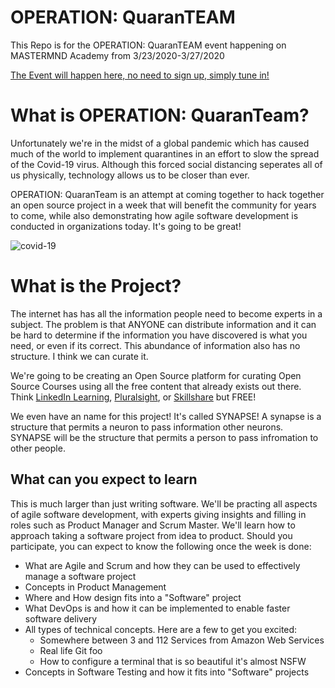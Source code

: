 # OPERATION: QuaranTEAM
This Repo is for the OPERATION: QuaranTEAM event happening on MASTERMND Academy from 3/23/2020-3/27/2020

[The Event will happen here, no need to sign up, simply tune in!](https://twitch.tv/mastermndio)

# What is OPERATION: QuaranTeam?
Unfortunately we're in the midst of a global pandemic which has caused much of the world to implement quarantines in an effort to slow the spread of the Covid-19 virus. Although this forced social distancing seperates all of us physically, technology allows us to be closer than ever. 

OPERATION: QuaranTeam is an attempt at coming together to hack together an open source project in a week that will benefit the community for years to come, while also demonstrating how agile software development is conducted in organizations today. It's going to be great!

![covid-19](https://hips.hearstapps.com/pop.h-cdn.co/assets/cm/15/05/54ca9cec067ea_-_craziesbiologicalcrew0210_470.jpg?fill=320:234&resize=320:*)

# What is the Project?
The internet has has all the information people need to become experts in a subject. The problem is that ANYONE can distribute information and it can be hard to determine if the information you have discovered is what you need, or even if its correct. This abundance of information also has no structure. I think we can curate it. 

We're going to be creating an Open Source platform for curating Open Source Courses using all the free content that already exists out there. Think [LinkedIn Learning](https://www.linkedin.com/learning/me), [Pluralsight](https://www.pluralsight.com/), or [Skillshare](https://www.skillshare.com/) but FREE!

We even have an name for this project! It's called SYNAPSE! A synapse is a structure that permits a neuron to pass information other neurons. SYNAPSE will be the structure that permits a person to pass infromation to other people.

## What can you expect to learn

This is much larger than just writing software. We'll be practing all aspects of agile software development, with experts giving insights and filling in roles such as Product Manager and Scrum Master. We'll learn how to approach taking a software project from idea to product. Should you participate, you can expect to know the following once the week is done:

- What are Agile and Scrum and how they can be used to effectively manage a software project
- Concepts in Product Management
- Where and How design fits into a "Software" project
- What DevOps is and how it can be implemented to enable faster software delivery
- All types of technical concepts. Here are a few to get you excited:
  - Somewhere between 3 and 112 Services from Amazon Web Services
  - Real life Git foo 
  - How to configure a terminal that is so beautiful it's almost NSFW
- Concepts in Software Testing and how it fits into "Software" projects
  



